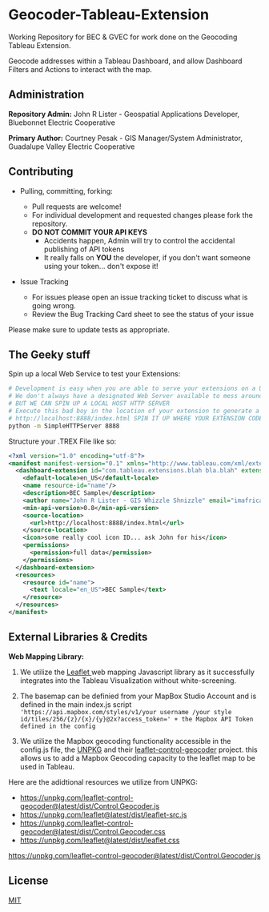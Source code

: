 # Geocoder-Tableau-Extension

Working Repository for BEC & GVEC for work done on the Geocoding Tableau Extension.

Geocode addresses within a Tableau Dashboard, and allow Dashboard Filters and Actions to interact with the map.

## Administration

**Repository Admin:** John R Lister - Geospatial Applications Developer, Bluebonnet Electric Cooperative

**Primary Author:** Courtney Pesak - GIS Manager/System Administrator, Guadalupe Valley Electric Cooperative

## Contributing
* Pulling, committing, forking:
    * Pull requests are welcome!
    * For individual development and requested changes please fork the repository.
    * **DO NOT COMMIT YOUR API KEYS**
       * Accidents happen, Admin will try to control the accidental publishing of API tokens
       * It really falls on **YOU** the developer, if you don't want someone using your token... don't expose it! 

* Issue Tracking
   * For issues please open an issue tracking ticket to discuss what is going wrong.
   * Review the Bug Tracking Card sheet to see the status of your issue

Please make sure to update tests as appropriate.

## The Geeky stuff

Spin up a local Web Service to test your Extensions:
```bash
# Development is easy when you are able to serve your extensions on a URL 
# We don't always have a designated Web Server available to mess around on...
# BUT WE CAN SPIN UP A LOCAL HOST HTTP SERVER
# Execute this bad boy in the location of your extension to generate a URL Like:
# http://localhost:8888/index.html SPIN IT UP WHERE YOUR EXTENSION CODE LIVES
python -m SimpleHTTPServer 8888
```

Structure your .TREX File like so:
```xml
<?xml version="1.0" encoding="utf-8"?>
<manifest manifest-version="0.1" xmlns="http://www.tableau.com/xml/extension_manifest">
  <dashboard-extension id="com.tableau.extensions.blah bla.blah" extension-version="0.6.0">
    <default-locale>en_US</default-locale>
    <name resource-id="name"/>
    <description>BEC Sample</description>
    <author name="John R Lister - GIS Whizzle Shnizzle" email="imafrican@imnotexposingmyemail.coop" organization="BEC" website="https://www.tableau.com"/>
    <min-api-version>0.8</min-api-version>
    <source-location>
      <url>http://localhost:8888/index.html</url>
    </source-location>
    <icon>some really cool icon ID... ask John for his</icon>
    <permissions>
      <permission>full data</permission>
    </permissions>
  </dashboard-extension>
  <resources>
    <resource id="name">
      <text locale="en_US">BEC Sample</text>
    </resource>
  </resources>
</manifest>
```
## External Libraries & Credits

**Web Mapping Library:**

1) We utilize the [Leaflet ](https://leafletjs.com/) web mapping Javascript library as it successfully integrates into the Tableau Visualization without white-screening.

2) The basemap can be definied from your MapBox Studio Account and is defined in the main index.js script ``` 'https://api.mapbox.com/styles/v1/your username /your style id/tiles/256/{z}/{x}/{y}@2x?access_token=' + the Mapbox API Token defined in the config ```

3) We utilize the Mapbox geocoding functionality accessible in the config.js file, the [UNPKG](https://unpkg.com/) and their [leaflet-control-geocoder](https://github.com/perliedman/leaflet-control-geocoder) project. this allows us to add a Mapbox Geocoding capacity to the leaflet map to be used in Tableau.

Here are the adidtional resources we utilize from UNPKG:
* https://unpkg.com/leaflet-control-geocoder@latest/dist/Control.Geocoder.js
* https://unpkg.com/leaflet@latest/dist/leaflet-src.js
* https://unpkg.com/leaflet-control-geocoder@latest/dist/Control.Geocoder.css
* https://unpkg.com/leaflet@latest/dist/leaflet.css


https://unpkg.com/leaflet-control-geocoder@latest/dist/Control.Geocoder.js


## License
[MIT](https://choosealicense.com/licenses/mit/)


